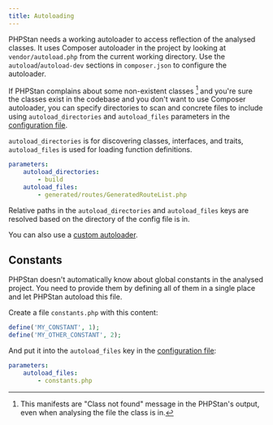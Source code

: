 ```yaml
---
title: Autoloading
---
```


PHPStan needs a working autoloader to access reflection of the analysed classes. It uses Composer autoloader in the project by looking at `vendor/autoload.php` from the current working directory. Use the `autoload`/`autoload-dev` sections in `composer.json` to configure the autoloader.

If PHPStan complains about some non-existent classes [^class-not-found] and you're sure the classes exist in the codebase and you don't want to use Composer autoloader, you can specify directories to scan and concrete files to include using `autoload_directories` and `autoload_files` parameters in the [configuration file](/config-reference).

[^class-not-found]: This manifests are "Class not found" message in the PHPStan's output, even when analysing the file the class is in.

`autoload_directories` is for discovering classes, interfaces, and traits, `autoload_files` is used for loading function definitions.

```yaml
parameters:
	autoload_directories:
		- build
	autoload_files:
		- generated/routes/GeneratedRouteList.php
```

Relative paths in the `autoload_directories` and `autoload_files` keys are resolved based on the directory of the config file is in.

You can also use a [custom autoloader](/user-guide/command-line-usage#--autoload-file%257C-a).

Constants
-------------

PHPStan doesn't automatically know about global constants in the analysed project. You need to provide them by defining all of them in a single place and let PHPStan autoload this file.

Create a file `constants.php` with this content:

```php
define('MY_CONSTANT', 1);
define('MY_OTHER_CONSTANT', 2);
```

And put it into the `autoload_files` key in the [configuration file](/config-reference):

```yaml
parameters:
	autoload_files:
		- constants.php
```
